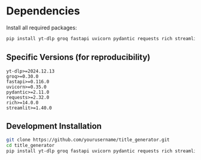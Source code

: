 # Dependencies

Install all required packages:

```bash
pip install yt-dlp groq fastapi uvicorn pydantic requests rich streamlit
```

## Specific Versions (for reproducibility)

```
yt-dlp>=2024.12.13
groq>=0.30.0
fastapi>=0.116.0
uvicorn>=0.35.0
pydantic>=2.11.0
requests>=2.32.0
rich>=14.0.0
streamlit>=1.40.0
```

## Development Installation

```bash
git clone https://github.com/yourusername/title_generator.git
cd title_generator
pip install yt-dlp groq fastapi uvicorn pydantic requests rich streamlit
```
